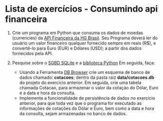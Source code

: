 # Lista de exercícios - Consumindo api financeira
1. Crie um programa em Python que consuma os dados de moedas (currencies) da [API Financeira da HG Brasil](https://hgbrasil.com/status/finance). Seu Programa deverá ler do usuário um valor financeiro qualquer fornecido sempre em reais (R$), e convertê-lo para Euro (EUR) e Dólares (USD); a partir dos dados fornecidos pela API. 

2. Pesquise sobre o [SGBD SQLite](https://www.sqlite.org/index.html) e a [biblioteca Python](https://docs.python.org/3/library/sqlite3.html) Em seguida, faça: 
    - Usando a Ferramenta [DB Browser](https://sqlitebrowser.org/) crie um esquema de banco de dados chamado: **cotacoes**; dentro da pasta raiz **data/cotacoes.db** do projeto do exercício anterior. Em seguida, crie uma tabela chamada Cotacao, para armazenar o valor da cotação do Dólar, Euro e a data e hora da consulta.
    - Implemente a funcionalidade de persistência de dados no exercício anterior, para que toda vez que o programa for  executado as informações de cotações do Dólar e Euro, bem como a data e hora da consulta, sejam armazenadas no banco de dados.
